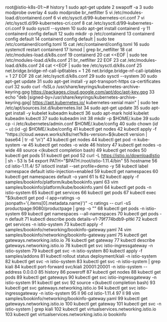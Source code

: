 root@istio-k8s-01:~# history 
    1  sudo apt-get update
    2  swapoff -a
    3  sudo modprobe overlay 
    4  sudo modprobe br_netfilter 
    5  vi /etc/modules-load.d/containerd.conf
    6  vi etc/sysctl.d/99-kubernetes-cri.conf
    7  vi /etc/sysctl.d/99-kubernetes-cri.conf
    8  cat /etc/sysctl.d/99-kubernetes-cri.conf
    9  sudo sysctl --system
   10  sudo apt-get install containerd -y
   11  containerd config default
   12  sudo mkdir -p /etc/containerd
   13  containerd config default
   14  containerd config default | sudo tee /etc/containerd/config.toml
   15  cat  /etc/containerd/config.toml
   16  sudo systemctl restart containerd
   17  lsmod | grep br_netfilter
   18  cat /etc/modules-load.d/k8s.conf
   19  containerd
   20  cat <<EOF | sudo tee /etc/modules-load.d/k8s.conf
   21  br_netfilter
   22  EOF
   23  cat /etc/modules-load.d/k8s.conf 
   24  cat <<EOF | sudo tee /etc/sysctl.d/k8s.conf
   25  net.bridge.bridge-nf-call-ip6tables = 1
   26  net.bridge.bridge-nf-call-iptables = 1
   27  EOF
   28  cat /etc/sysctl.d/k8s.conf 
   29  sudo sysctl --system
   30  sudo apt-get update
   31  sudo apt-get install -y apt-transport-https ca-certificates curl
   32  sudo curl -fsSLo /usr/share/keyrings/kubernetes-archive-keyring.gpg https://packages.cloud.google.com/apt/doc/apt-key.gpg
   33  echo "deb [signed-by=/usr/share/keyrings/kubernetes-archive-keyring.gpg] https://apt.kubernetes.io/ kubernetes-xenial main" | sudo tee /etc/apt/sources.list.d/kubernetes.list
   34  sudo apt-get update
   35  sudo apt-get install -y kubelet kubeadm kubectl
   36  sudo apt-mark hold kubelet kubeadm kubectl
   37  sudo kubeadm init
   38  mkdir -p $HOME/.kube
   39  sudo cp -i /etc/kubernetes/admin.conf $HOME/.kube/config
   40  sudo chown $(id -u):$(id -g) $HOME/.kube/config
   41  kubectl get nodes
   42  kubectl apply -f "https://cloud.weave.works/k8s/net?k8s-version=$(kubectl version | base64 | tr -d '\n')"
   43  kubectl get nodes
   44  kubectl get pod -n kube-system -w
   45  kubectl get nodes -o wide
   46  history 
   47  kubectl get nodes -o wide
   48  source <(kubectl completion bash)
   49  kubectl get nodes
   50  kubectl get pods
   51  kubectl get pod
   52  curl -L https://istio.io/downloadIstio | sh -
   53  ls
   54  export PATH="$PATH:/root/istio-1.11.4/bin"
   55  hostname
   56  cd istio-1.11.4/
   57  istioctl install --set profile=demo -y
   58  kubectl label namespace default istio-injection=enabled
   59  kubectl get namespaces 
   60  kubectl get namespaces default -o yaml
   61  ls
   62  kubectl apply -f samples/bookinfo/platform/kube/bookinfo.yaml
   63  vim samples/bookinfo/platform/kube/bookinfo.yaml
   64  kubectl get pods -n istio-system
   65  kubectl get services
   66  kubectl get pods
   67  kubectl exec "$(kubectl get pod -l app=ratings -o jsonpath='{.items[0].metadata.name}')" -c ratings -- curl -sS productpage:9080/productpage | grep -o "<title>.*</title>"
   68  kubectl get pods -n istio-system
   69  kubectl get namespaces --all-namespaces
   70  kubectl get pods -n default 
   71  kubectl describe pods details-v1-79f774bdb9-pltkl
   72  kubectl get services -n istio-system 
   73  kubectl apply -f samples/bookinfo/networking/bookinfo-gateway.yaml
   74  vim samples/bookinfo/networking/bookinfo-gateway.yaml
   75  kubectl get gateways.networking.istio.io 
   76  kubectl get gateway
   77  kubectl describe gateways.networking.istio.io 
   78  kubectl get svc istio-ingressgateway -n istio-system
   79  kubectl get svc -n istio-system 
   80  kubectl apply -f samples/addons
   81  kubectl rollout status deployment/kiali -n istio-system
   82  kubectl get svc -n istio-system 
   83  kubectl get svc -n istio-system | grep kiali
   84  kubectl port-forward svc/kiali 20001:20001 -n istio-system --address 0.0.0.0
   85  history 
   86  poweroff 
   87  kubectl get nodes
   88  kubectl get pods
   89  kubectl get gateways
   90  kubectl get svc istio-ingressgateway -n istio-system
   91  kubectl get svc
   92  source <(kubectl completion bash)
   93  kubectl get svc gateways.networking.istio.io
   94  kubectl get svc istio-ingressgateway -n istio-system
   95  ll
   96  cd istio-1.11.4
   97  ll
   98  vim samples/bookinfo/networking/bookinfo-gateway.yaml
   99  kubectl get gateways.networking.istio.io
  100  kubectl get gateway
  101  kubectl get svc -n istio-system | grep kiali
  102  kubectl get virtualservices.networking.istio.io
  103  kubectl get virtualservices.networking.istio.io bookinfo 